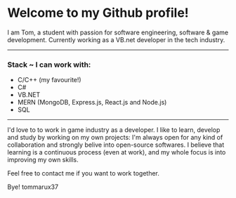 
Welcome to my Github profile!
===
I am Tom, a student with passion for software engineering, software & game development.
Currently working as a VB.net developer in the tech industry.

---
### Stack ~ I can work with:
  * C/C++ (my favourite!)
  * C#
  * VB.NET
  * MERN (MongoDB, Express.js, React.js and Node.js)
  * SQL
---

I'd love to to work in game industry as a developer.
I like to learn, develop and study by working on my own projects: I'm always open for any kind of collaboration and strongly belive into open-source softwares.
I believe that learning is a continuous process (even at work), and my whole focus is into improving my own skills.

Feel free to contact me if you want to work together.

Bye!
tommarux37



